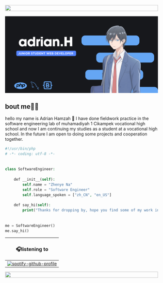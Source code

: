 <img src="https://i.imgur.com/dBaSKWF.gif" height="20" width="100%">



![RYANNNHZ Banner Image](adrian.png)


##
<h2>bout me🧑‍🏫</h2>
hello my name is Adrian Hamzah 👋 I have done fieldwork practice in the software engineering lab of muhamadiyah 1 Cikampek vocational high school and now I am continuing my studies as a student at a vocational high school. In the future I am open to doing some projects and cooperation together. 



```php
#!/usr/bin/php
# -*- coding: utf-8 -*-


class SoftwareEngineer:

    def __init__(self):
        self.name = "Zhenye Na"
        self.role = "Software Engineer"
        self.language_spoken = ["zh_CN", "en_US"]

    def say_hi(self):
        print("Thanks for dropping by, hope you find some of my work interesting.")


me = SoftwareEngineer()
me.say_hi()
```




|<h3>🎧listening to</h3>|
|------------|
|[![spotify-github-profile](https://spotify-github-profile.vercel.app/api/view?uid=31polcjwbcwirp7kxv2yynlsqsfq&cover_image=true&theme=natemoo-re&show_offline=false&background_color=121212&interchange=false&bar_color=53b14f&bar_color_cover=true)](https://github.com/kittinan/spotify-github-profile)           |


<img src="https://i.imgur.com/dBaSKWF.gif" height="20" width="100%">

